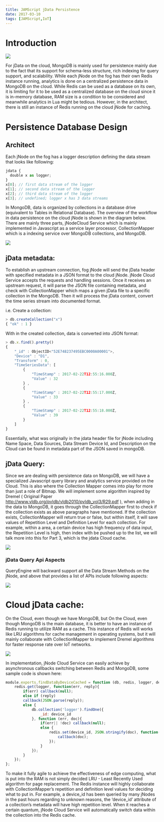 ```yaml
---
title: JAMScript jData Persistence
date: 2017-03-10 
tags: [JAMScript,IoT]
---
```


# Introduction 
![](jDataPersistence/1.jpg)

For jData on the cloud, MongoDB is mainly used for persistence mainly due to the fact that its support for schema-less structure, rich indexing for query support, and scalability. While each jNode on the fog has their own Redis instance running, analytics is done on a centralized persistence data in MongoDB on the cloud. While Redis can be used as a database on its own, it is limiting for it to be used as a centralized database on the cloud since it is in-memory database, RAM size is a condition to be considered and meanwhile analytics in Lua might be tedious. However, in the architect, there is still an instance of Redis running on the cloud jNode for caching.

<!--truncate-->
# Persistence Database Design
## Architect
Each jNode on the fog has a logger description defining the data stream that looks like following:

```js
jdata {
  double x as logger;
}
x[0]; // first data stream of the logger
x[1]; // second data stream of the logger
x[2]; // third data stream of the logger
x[3]; // undefined; logger x has 3 data streams
```

In MongoDB, data is organized by collections in a database drive (equivalent to Tables in Relational Database). The overview of the workflow in data persistence on the cloud jNode is shown in the diagram below. There are mainly three parts, jNodeCloud Service which is mainly implemented in Javascript as a service layer processor, CollectionMapper which is a indexing service over MongoDB collections, and MongoDB.

![](jDataPersistence/2.jpg)

## jData metadata:

To establish an upstream connection, fog jNode will send the jData header with specified metadata in a JSON format to the cloud jNode. jNode Cloud Service accepts the requests and handling sessions. Once it receives an upstream request, it will parse the JSON file containing metadata, and check with CollectionMapper which maps a given jData file to a specific collection in the MongoDB. Then it will process the jData content, convert the time series stream into documented format.

i.e. 
Create a collection:

```js
> db.createCollection("x")
{ "ok" : 1 }
```

With in the created collection, data is converted into JSON format:

```js
> db.x.find().pretty()
{
	"_id" : ObjectID<"52E748237495EBC0000A00001">,
	"Device" : "D1",
	"Transform" : 0,
	"TimeSeriesData": [
		{
			"TimeStamp" : 2017-02-22T12:55:16.000Z,
			"Value" : 32
		} , 
		{
			"TimeStamp" : 2017-02-22T12:55:17.000Z,
			"Value" : 33
		} , 
		{
			"TimeStamp" : 2017-02-22T12:55:18.000Z,
			"Value" : 39
		}
	]
}
```

Essentially, what was originally in the jdata header file for jNode including Name Space, Data Sources, Data Stream Device Id, and Description on the Cloud can be found in metadata part of the JSON saved in mongoDB. 

## jData Query:
Since we are dealing with persistence data on MongoDB, we will have a specialized Javascript query library and analytics service provided on the Cloud. This is also where the Collection Mapper comes into play for more than just a role of Bitmap. We will implement some algorithm inspired by Dremel ( Original Paper http://www.vldb.org/pvldb/vldb2010/pvldb_vol3/R29.pdf ), when adding in the data to MongoDB, it goes through the CollectionMapper first to check if the collection exists as above paragraphs have mentioned. If the collection exists, CollectionMapper will return true or false, but within itself, it will save values of Repetition Level and Definition Level for each collection. For example, within a area, a certain device has high frequency of data input, the Repetition Level is high, then index with be pushed up to the list, we will talk more into this for Part 3, which is the jdata Cloud cache.

![](jDataPersistence/3.jpg)

### jData Query Api Aspects

QueryEngine will backward support all the Data Stream Methods on the jNode, and above that provides a list of APIs include following aspects:

![](jDataPersistence/4.jpg)

# Cloud jData cache:

On the Cloud, even though we have MongoDB, but On the Cloud, even though MongoDB is the main database, it is better to have an instance of Redis running to utilize RAM as a cache. This instance of Redis will works like LRU algorithms for cache management in operating systems, but it will mainly collaborate with CollectionMapper to implement Dremel algorithms for faster response rate over IoT networks.

![](jDataPersistence/5.jpg)

In implementation, jNode Cloud Service can easily achieve by asynchronous callbacks switching between Redis and MongoDB, some sample code is shown here:

```js
module.exports.findDataByDeviceCached = function (db, redis, logger, device_id, callback) {
	redis.get(logger, function(err, reply){
		if(err) callback(null);
		else if (reply)
		callback(JSON.parse(reply));
		else {
			db.collection('logger').findOne({
				_id: device_id
			}, function (err, doc){
				if(err|| !doc) callback(null);
				else {
					redis.set(device_id, JSON.stringify(doc), function(){
						callback(doc);
					});
				}
			});
		}
	});
};
```

To make it fully agile to achieve the effectiveness of edge computing, what is put into the RAM is not simply decided LRU - Least Recently Used algorithm for page replacement. The Redis instance will highly collaborate with CollectionMapper’s repetition and definition level values for deciding what to put in. For example, a device_id has been queried by many jNodes in the past hours regarding to unknown reasons, the ‘device_id’ attribute of a collection’s metadata will have high repetition level. When it reaches a certain quantum, jNode Cloud Service will automatically switch data within the collection into the Redis cache.